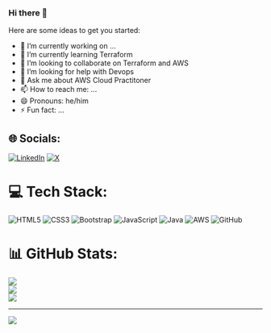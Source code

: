 ### Hi there 👋


Here are some ideas to get you started:

- 🔭 I’m currently working on ...
- 🌱 I’m currently learning Terraform
- 👯 I’m looking to collaborate on Terraform and AWS
- 🤔 I’m looking for help with Devops
- 💬 Ask me about AWS Cloud Practitoner
- 📫 How to reach me: ...
- 😄 Pronouns: he/him
- ⚡ Fun fact: ...


## 🌐 Socials:
[![LinkedIn](https://img.shields.io/badge/LinkedIn-%230077B5.svg?logo=linkedin&logoColor=white)](https://linkedin.com/in/7abhishek-yadav) [![X](https://img.shields.io/badge/X-black.svg?logo=X&logoColor=white)](https://x.com/GyanniInsaan) 

# 💻 Tech Stack:
![HTML5](https://img.shields.io/badge/html5-%23E34F26.svg?style=for-the-badge&logo=html5&logoColor=white) ![CSS3](https://img.shields.io/badge/css3-%231572B6.svg?style=for-the-badge&logo=css3&logoColor=white) ![Bootstrap](https://img.shields.io/badge/Bootstrap-563D7C?style=for-the-badge&logo=bootstrap&logoColor=white) ![JavaScript](https://img.shields.io/badge/javascript-%23323330.svg?style=for-the-badge&logo=javascript&logoColor=%23F7DF1E)  ![Java](https://img.shields.io/badge/java-%23ED8B00.svg?style=for-the-badge&logo=openjdk&logoColor=white) ![AWS](https://img.shields.io/badge/AWS-%23FF9900.svg?style=for-the-badge&logo=amazon-aws&logoColor=white) ![GitHub](https://img.shields.io/badge/GitHub-100000?style=for-the-badge&logo=github&logoColor=white)
# 📊 GitHub Stats:
![](https://github-readme-stats.vercel.app/api?username=yadav-7abhishek&theme=radical&hide_border=false&include_all_commits=true&count_private=true)<br/>
![](https://github-readme-streak-stats.herokuapp.com/?user=yadav-7abhishek&theme=radical&hide_border=false)<br/>
![](https://github-readme-stats.vercel.app/api/top-langs/?username=yadav-7abhishek&theme=radical&hide_border=false&include_all_commits=true&count_private=true&layout=compact)

---
[![](https://visitcount.itsvg.in/api?id=yadav-7abhishek&icon=9&color=11)](https://visitcount.itsvg.in)

<!-- Proudly created with GPRM ( https://gprm.itsvg.in ) -->
